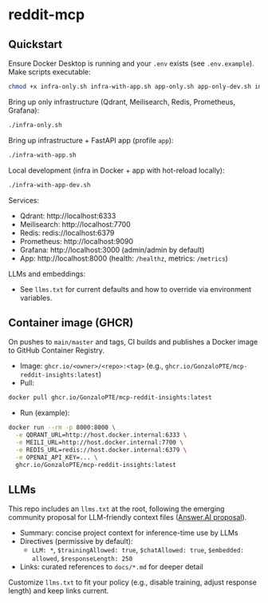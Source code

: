 # reddit-mcp

## Quickstart

Ensure Docker Desktop is running and your `.env` exists (see `.env.example`). Make scripts executable:

```bash
chmod +x infra-only.sh infra-with-app.sh app-only.sh app-only-dev.sh infra-with-app-dev.sh
```

Bring up only infrastructure (Qdrant, Meilisearch, Redis, Prometheus, Grafana):

```bash
./infra-only.sh
```

Bring up infrastructure + FastAPI app (profile `app`):

```bash
./infra-with-app.sh
```

Local development (infra in Docker + app with hot-reload locally):

```bash
./infra-with-app-dev.sh
```

Services:
- Qdrant: http://localhost:6333
- Meilisearch: http://localhost:7700
- Redis: redis://localhost:6379
- Prometheus: http://localhost:9090
- Grafana: http://localhost:3000 (admin/admin by default)
- App: http://localhost:8000 (health: `/healthz`, metrics: `/metrics`)

LLMs and embeddings:
- See `llms.txt` for current defaults and how to override via environment variables.

## Container image (GHCR)

On pushes to `main/master` and tags, CI builds and publishes a Docker image to GitHub Container Registry.

- Image: `ghcr.io/<owner>/<repo>:<tag>` (e.g., `ghcr.io/GonzaloPTE/mcp-reddit-insights:latest`)
- Pull:

```bash
docker pull ghcr.io/GonzaloPTE/mcp-reddit-insights:latest
```

- Run (example):

```bash
docker run --rm -p 8000:8000 \
  -e QDRANT_URL=http://host.docker.internal:6333 \
  -e MEILI_URL=http://host.docker.internal:7700 \
  -e REDIS_URL=redis://host.docker.internal:6379 \
  -e OPENAI_API_KEY=... \
  ghcr.io/GonzaloPTE/mcp-reddit-insights:latest
```

## LLMs

This repo includes an `llms.txt` at the root, following the emerging community proposal for LLM-friendly context files ([Answer.AI proposal](https://raw.githubusercontent.com/AnswerDotAI/llms-txt/refs/heads/main/nbs/index.qmd)).

- Summary: concise project context for inference-time use by LLMs
- Directives (permissive by default):
  - `LLM: *`, `$trainingAllowed: true`, `$chatAllowed: true`, `$embedded: allowed`, `$responseLength: 250`
- Links: curated references to `docs/*.md` for deeper detail

Customize `llms.txt` to fit your policy (e.g., disable training, adjust response length) and keep links current.
